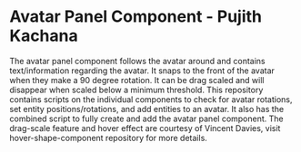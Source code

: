 # Avatar Panel Component - Pujith Kachana
The avatar panel component follows the avatar around and contains text/information regarding the avatar. It snaps to the front of the avatar when they make a 90 degree rotation. It can be drag scaled and will disappear when scaled below a minimum threshold. This repository contains scripts on the individual components to check for avatar rotations, set entity positions/rotations, and add entities to an avatar. It also has the combined script to fully create and add the avatar panel component. The drag-scale feature and hover effect are courtesy of Vincent Davies, visit hover-shape-component repository for more details.
